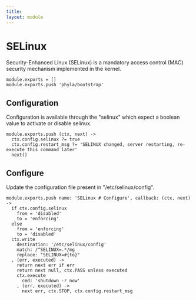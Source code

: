 ```yaml
---
title: 
layout: module
---
```


# SELinux

Security-Enhanced Linux (SELinux) is a mandatory access control (MAC) security mechanism implemented in the kernel.

    module.exports = []
    module.exports.push 'phyla/bootstrap'

## Configuration

Configuration is available through the "selinux" 
which expect a boolean value to activate or disable selinux.

    module.exports.push (ctx, next) ->
      ctx.config.selinux ?= true
      ctx.config.restart_msg ?= 'SELINUX changed, server restarting, re-execute this command later'
      next()

## Configure

Update the configuration file present in "/etc/selinux/config".

    module.exports.push name: 'SELinux # Configure', callback: (ctx, next) ->
      if ctx.config.selinux
        from = 'disabled'
        to = 'enforcing'
      else
        from = 'enforcing'
        to = 'disabled'
      ctx.write
        destination: '/etc/selinux/config'
        match: /^SELINUX=.*/mg
        replace: "SELINUX=#{to}"
      , (err, executed) ->
        return next err if err
        return next null, ctx.PASS unless executed
        ctx.execute
          cmd: 'shutdown -r now'
        , (err, executed) ->
          next err, ctx.STOP, ctx.config.restart_msg










